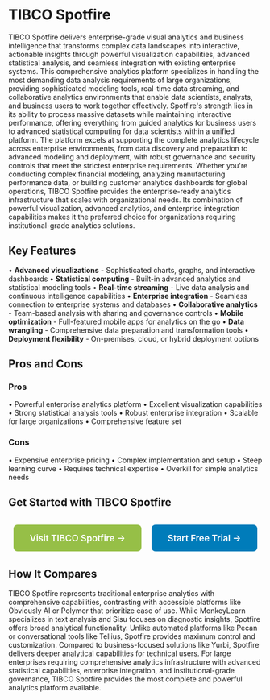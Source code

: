 # TIBCO Spotfire

TIBCO Spotfire delivers enterprise-grade visual analytics and business intelligence that transforms complex data landscapes into interactive, actionable insights through powerful visualization capabilities, advanced statistical analysis, and seamless integration with existing enterprise systems. This comprehensive analytics platform specializes in handling the most demanding data analysis requirements of large organizations, providing sophisticated modeling tools, real-time data streaming, and collaborative analytics environments that enable data scientists, analysts, and business users to work together effectively. Spotfire's strength lies in its ability to process massive datasets while maintaining interactive performance, offering everything from guided analytics for business users to advanced statistical computing for data scientists within a unified platform. The platform excels at supporting the complete analytics lifecycle across enterprise environments, from data discovery and preparation to advanced modeling and deployment, with robust governance and security controls that meet the strictest enterprise requirements. Whether you're conducting complex financial modeling, analyzing manufacturing performance data, or building customer analytics dashboards for global operations, TIBCO Spotfire provides the enterprise-ready analytics infrastructure that scales with organizational needs. Its combination of powerful visualization, advanced analytics, and enterprise integration capabilities makes it the preferred choice for organizations requiring institutional-grade analytics solutions.

## Key Features

• **Advanced visualizations** - Sophisticated charts, graphs, and interactive dashboards
• **Statistical computing** - Built-in advanced analytics and statistical modeling tools
• **Real-time streaming** - Live data analysis and continuous intelligence capabilities
• **Enterprise integration** - Seamless connection to enterprise systems and databases
• **Collaborative analytics** - Team-based analysis with sharing and governance controls
• **Mobile optimization** - Full-featured mobile apps for analytics on the go
• **Data wrangling** - Comprehensive data preparation and transformation tools
• **Deployment flexibility** - On-premises, cloud, or hybrid deployment options

## Pros and Cons

### Pros
• Powerful enterprise analytics platform
• Excellent visualization capabilities
• Strong statistical analysis tools
• Robust enterprise integration
• Scalable for large organizations
• Comprehensive feature set

### Cons
• Expensive enterprise pricing
• Complex implementation and setup
• Steep learning curve
• Requires technical expertise
• Overkill for simple analytics needs

## Get Started with TIBCO Spotfire

<div style="text-align: center; margin: 2rem 0;">
  <a href="https://www.tibco.com/products/tibco-spotfire" target="_blank" rel="noopener noreferrer" style="display: inline-block; background: #96BF47; color: white; padding: 1rem 2rem; text-decoration: none; border-radius: 8px; font-weight: 600; font-size: 1.1rem; margin-right: 1rem;">Visit TIBCO Spotfire →</a>
  <a href="https://www.tibco.com/products/tibco-spotfire/free-trial" target="_blank" rel="noopener noreferrer" style="display: inline-block; background: #007cba; color: white; padding: 1rem 2rem; text-decoration: none; border-radius: 8px; font-weight: 600; font-size: 1.1rem;">Start Free Trial →</a>
</div>

## How It Compares

TIBCO Spotfire represents traditional enterprise analytics with comprehensive capabilities, contrasting with accessible platforms like Obviously AI or Polymer that prioritize ease of use. While MonkeyLearn specializes in text analysis and Sisu focuses on diagnostic insights, Spotfire offers broad analytical functionality. Unlike automated platforms like Pecan or conversational tools like Tellius, Spotfire provides maximum control and customization. Compared to business-focused solutions like Yurbi, Spotfire delivers deeper analytical capabilities for technical users. For large enterprises requiring comprehensive analytics infrastructure with advanced statistical capabilities, enterprise integration, and institutional-grade governance, TIBCO Spotfire provides the most complete and powerful analytics platform available.